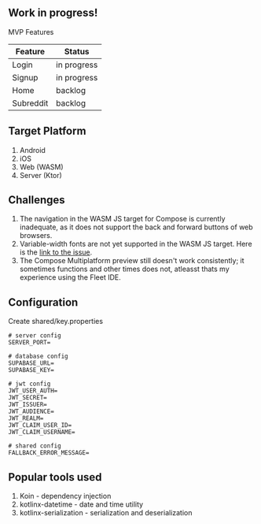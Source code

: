 ## Work in progress!

MVP Features

| Feature   | Status      |
|-----------|-------------|
| Login     | in progress |
| Signup    | in progress |
| Home      | backlog     |
| Subreddit | backlog     |

## Target Platform

1. Android
2. iOS
3. Web (WASM)
4. Server (Ktor)

## Challenges
1. The navigation in the WASM JS target for Compose is currently inadequate, as it does not support the back and forward buttons of web browsers.
2. Variable-width fonts are not yet supported in the WASM JS target. Here is the [link to the issue](https://youtrack.jetbrains.com/issue/CMP-4635/Wasm-Variable-fonts-are-displayed-as).
3. The Compose Multiplatform preview still doesn't work consistently; it sometimes functions and other times does not, atleasst thats my experience using the Fleet IDE.

## Configuration

Create shared/key.properties

```
# server config
SERVER_PORT=

# database config
SUPABASE_URL=
SUPABASE_KEY=

# jwt config
JWT_USER_AUTH=
JWT_SECRET=
JWT_ISSUER=
JWT_AUDIENCE=
JWT_REALM=
JWT_CLAIM_USER_ID=
JWT_CLAIM_USERNAME=

# shared config
FALLBACK_ERROR_MESSAGE=
```

## Popular tools used

1. Koin - dependency injection
2. kotlinx-datetime - date and time utility
3. kotlinx-serialization - serialization and deserialization
